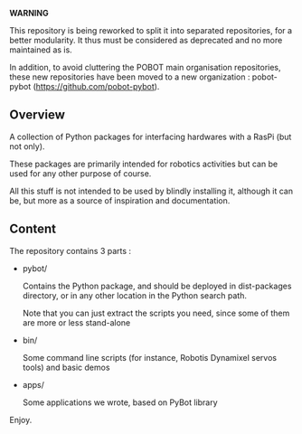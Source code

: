 **WARNING**

This repository is being reworked to split it into separated repositories, for a better modularity. 
It thus must be considered as deprecated and no more maintained as is.

In addition, to avoid cluttering the POBOT main organisation repositories, these new repositories have been moved to a new organization : pobot-pybot (https://github.com/pobot-pybot).

Overview
--------

A collection of Python packages for interfacing hardwares with a RasPi (but not
only).

These packages are primarily intended for robotics activities but can be used
for any other purpose of course. 

All this stuff is not intended to be used by blindly installing it, although
it can be, but more as a source of inspiration and documentation.

Content
-------

The repository contains 3 parts :
- pybot/ 

    Contains the Python package, and should be deployed in dist-packages
    directory, or in any other location in the Python search path. 

    Note that you can just extract the scripts you need, since some of them
    are more or less stand-alone

- bin/
    
    Some command line scripts (for instance, Robotis Dynamixel servos tools) 
    and basic demos

- apps/
    
    Some applications we wrote, based on PyBot library


Enjoy.
